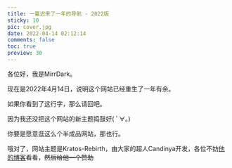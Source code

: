 ```yaml
---
title: 一篇迟来了一年的导航 - 2022版
sticky: 10
pic: cover.jpg
date: 2022-04-14 02:12:14
comments: false
toc: true
preview: 30
---
```




各位好，我是MirrDark。

现在是2022年4月14日，说明这个网站已经重生了一年有余。

如果你看到了这行字，那么请回吧。

因为我还没把这个网站的新主题捣鼓好( ﾟ∀。)

你要是愿意逛这么个半成品网站，那也行。

哦对了，网站主题是Kratos-Rebirth，由大家的超人Candinya开发，各位不妨[他的博客](https://candinya.com/)看看，~~然后给他一个赞助~~
